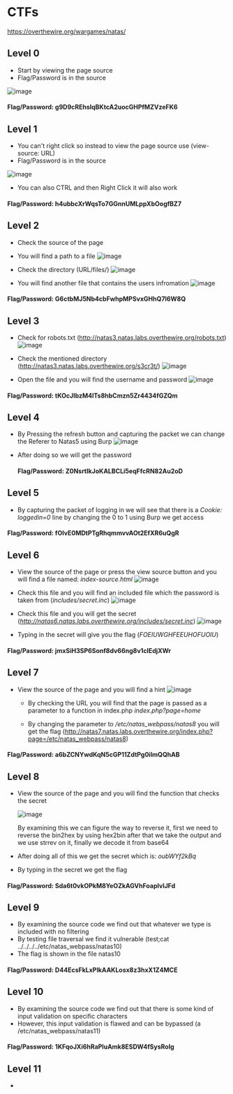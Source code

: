 # CTFs
https://overthewire.org/wargames/natas/

## Level 0

* Start by viewing the page source 
* Flag/Password is in the source

 ![image](https://github.com/Anas-Ehab/2023RoadmapNotes/assets/55194408/1c273bf8-1d91-46c8-91d2-97d1ad0c0fe0)


#### Flag/Password: g9D9cREhslqBKtcA2uocGHPfMZVzeFK6

## Level 1
* You can't right click so instead to view the page source use (view-source: URL)
* Flag/Password is in the source

![image](https://github.com/Anas-Ehab/2023RoadmapNotes/assets/55194408/a23aa8b6-70db-41a4-a6db-263995cbb862)

* You can also CTRL and then Right Click it will also work
#### Flag/Password: h4ubbcXrWqsTo7GGnnUMLppXbOogfBZ7

## Level 2
* Check the source of the page
* You will find a path to a file
  ![image](https://github.com/Anas-Ehab/2023RoadmapNotes/assets/55194408/f1920c0f-8b35-4691-a864-fd71bed667f0)

* Check the directory (URL/files/)
  ![image](https://github.com/Anas-Ehab/2023RoadmapNotes/assets/55194408/fd53e657-f986-4e73-b769-45ac2af333c7)

* You will find another file that contains the users infromation
  ![image](https://github.com/Anas-Ehab/2023RoadmapNotes/assets/55194408/f24a488b-be36-4bd8-aa70-07a6cccef2d8)

#### Flag/Password: G6ctbMJ5Nb4cbFwhpMPSvxGHhQ7I6W8Q


## Level 3
* Check for robots.txt (http://natas3.natas.labs.overthewire.org/robots.txt)
  ![image](https://github.com/Anas-Ehab/NotesHub/assets/55194408/95f7ccec-ddd7-4a76-95ea-97600c759dc9)

* Check the mentioned directory (http://natas3.natas.labs.overthewire.org/s3cr3t/)
  ![image](https://github.com/Anas-Ehab/NotesHub/assets/55194408/3791ff26-328e-48a6-9a4b-2154910d6b7a)

* Open the file and you will find the username and password
  ![image](https://github.com/Anas-Ehab/NotesHub/assets/55194408/96a26994-3a37-4450-bde4-988c0f0f21bf)

#### Flag/Password: tKOcJIbzM4lTs8hbCmzn5Zr4434fGZQm

## Level 4
* By Pressing the refresh button and capturing the packet we can change the Referer to Natas5 using Burp
  ![image](https://github.com/Anas-Ehab/NotesHub/assets/55194408/3ae9fb92-a312-4956-a4c0-bbdc11cb1249)

* After doing so we will get the password

  #### Flag/Password: Z0NsrtIkJoKALBCLi5eqFfcRN82Au2oD

## Level 5
* By capturing the packet of logging in we will see that there is a *Cookie: loggedin=0* line by changing the 0 to 1 using Burp we get access

#### Flag/Password: fOIvE0MDtPTgRhqmmvvAOt2EfXR6uQgR

## Level 6
* View the source of the page or press the view source button and you will find a file named: *index-source.html*
  ![image](https://github.com/Anas-Ehab/NotesHub/assets/55194408/ab9b496d-884c-4e72-b43f-b336b5fd49d5)

* Check this file and you will find an included file which the password is taken from (*includes/secret.inc*)
  ![image](https://github.com/Anas-Ehab/NotesHub/assets/55194408/276f9e8f-c2c3-4787-829b-a5f5529f4c40)

* Check this file and you will get the secret (*http://natas6.natas.labs.overthewire.org/includes/secret.inc*)
  ![image](https://github.com/Anas-Ehab/NotesHub/assets/55194408/de08ce3c-bbc5-4458-bca5-652778810efc)

* Typing in the secret will give you the flag (*FOEIUWGHFEEUHOFUOIU*)
  
#### Flag/Password: jmxSiH3SP6Sonf8dv66ng8v1cIEdjXWr

## Level 7
* View the source of the page and you will find a hint *<!-- hint: password for webuser natas8 is in /etc/natas_webpass/natas8 -->*
  ![image](https://github.com/Anas-Ehab/NotesHub/assets/55194408/6e689744-ca2e-415f-a41b-6029dfa991d2)

  * By checking the URL you will find that the page is passed as a parameter to a function in index.php *index.php?page=home*
  
  * By changing the parameter to */etc/natas_webpass/natas8* you will get the flag (http://natas7.natas.labs.overthewire.org/index.php?page=/etc/natas_webpass/natas8)

#### Flag/Password: a6bZCNYwdKqN5cGP11ZdtPg0iImQQhAB

## Level 8
* View the source of the page and you will find the function that checks the secret

  ![image](https://github.com/Anas-Ehab/NotesHub/assets/55194408/0cbf2843-cbb1-426b-974e-51e38b694f2c)

  By examining this we can figure the way to reverse it, first we need to reverse the bin2hex by using hex2bin after that we take the output and we use strrev on it, finally we decode it from base64

* After doing all of this we get the secret which is: *oubWYf2kBq*
* By typing in the secret we get the flag

#### Flag/Password: Sda6t0vkOPkM8YeOZkAGVhFoaplvlJFd

## Level 9
* By examining the source code we find out that whatever we type is included with no filtering
* By testing file traversal we find it vulnerable (test;cat ../../../../etc/natas_webpass/natas10)
* The flag is shown in the file natas10

#### Flag/Password: D44EcsFkLxPIkAAKLosx8z3hxX1Z4MCE


## Level 10
* By examining the source code we find out that there is some kind of input validation on specific characters
* However, this input validation is flawed and can be bypassed (a /etc/natas_webpass/natas11)

#### Flag/Password: 1KFqoJXi6hRaPluAmk8ESDW4fSysRoIg

## Level 11
* 

